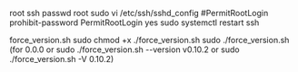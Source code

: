 root ssh
passwd root
sudo vi /etc/ssh/sshd_config
#PermitRootLogin prohibit-password
PermitRootLogin yes
sudo systemctl restart ssh

force_version.sh
sudo chmod +x ./force_version.sh
sudo ./force_version.sh (for 0.0.0 or sudo ./force_version.sh --version v0.10.2 or sudo ./force_version.sh -V 0.10.2)
